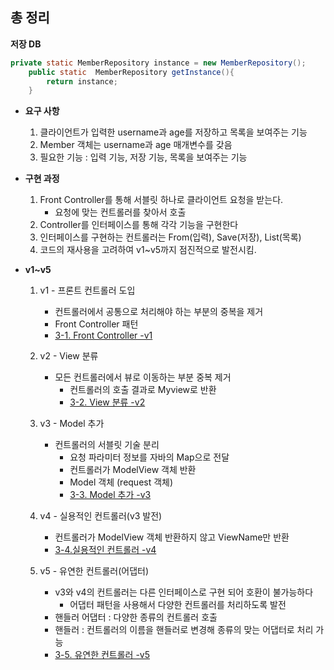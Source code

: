 ## 총 정리

**저장 DB** 

```java
private static MemberRepository instance = new MemberRepository();
    public static  MemberRepository getInstance(){
        return instance;
    }
```	

- **요구 사항**

	1. 클라이언트가 입력한 username과 age를 저장하고 목록을 보여주는 기능
	2. Member 객체는 username과 age 매개변수를 갖음
	3. 필요한 기능 : 입력 기능, 저장 기능, 목록을 보여주는 기능


- **구현 과정**

	1. Front Controller를 통해 서블릿 하나로 클라이언트 요청을 받는다.
		- 요청에 맞는 컨트롤러를 찾아서 호출
	2. Controller를 인터페이스를 통해 각각 기능을 구현한다
	3. 인터페이스를 구현하는 컨트롤러는 From(입력), Save(저장), List(목록) 
	4. 코드의 재사용을 고려하여 v1~v5까지 점진적으로 발전시킴.

- **v1~v5**
	
	1. v1 - 프론트 컨트롤러 도입
		- 컨트롤러에서 공통으로 처리해야 하는 부분의 중복을 제거
		- Front Controller 패턴
  		- [3-1. Front Controller -v1](https://github.com/YeongJae0114/TIL/blob/main/Spring-MVC/Spring-MVC_3-1.md)
	 	
		

	2. v2 - View 분류
		- 모든 컨트롤러에서 뷰로 이동하는 부분 중복 제거
			- 컨트롤러의 호출 결과로 Myview로 반환
      		- [3-2. View 분류 -v2](https://github.com/YeongJae0114/TIL/blob/main/Spring-MVC/Spring-MVC_3-2.md)

	
	3. v3 - Model 추가
		- 컨트롤러의 서블릿 기술 분리
			- 요청 파라미터 정보를 자바의 Map으로 전달
			- 컨트롤러가 ModelView 객체 반환
			- Model 객체 (request 객체)
      		- [3-3.  Model 추가 -v3](https://github.com/YeongJae0114/TIL/blob/main/Spring-MVC/Spring-MVC_3-3.md)


	4. v4 - 실용적인 컨트롤러(v3 발전)
		- 컨트롤러가 ModelView 객체 반환하지 않고 ViewName만 반환
	   	- [3-4.실용적인 컨트롤러 -v4](https://github.com/YeongJae0114/TIL/blob/main/Spring-MVC/Spring-MVC_3-4.md)


	6. v5 - 유연한 컨트롤러(어댑터) 
		- v3와 v4의 컨트롤러는 다른 인터페이스로 구현 되어 호환이 불가능하다 
			- 어댑터 패턴을 사용해서 다양한 컨트롤러를 처리하도록 발전
		- 핸들러 어댑터 : 다양한 종류의 컨트롤러 호출
		- 핸들러 : 컨트롤러의 이름을 핸들러로 변경해 종류의 맞는 어댑터로 처리 가능
   		- [3-5. 유연한 컨트롤러 -v5](https://github.com/YeongJae0114/TIL/blob/main/Spring-MVC/Spring-MVC_3-5.md)


 
